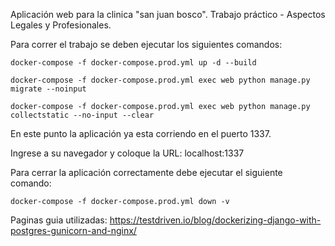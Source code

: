 Aplicación web para la clinica "san juan bosco".
Trabajo práctico - Aspectos Legales y Profesionales.


Para correr el trabajo se deben ejecutar los siguientes comandos:

    docker-compose -f docker-compose.prod.yml up -d --build     

    docker-compose -f docker-compose.prod.yml exec web python manage.py migrate --noinput

    docker-compose -f docker-compose.prod.yml exec web python manage.py collectstatic --no-input --clear

En este punto la aplicación ya esta corriendo en el puerto 1337.

Ingrese a su navegador y coloque la URL: localhost:1337



Para cerrar la aplicación correctamente debe ejecutar el siguiente comando:

    docker-compose -f docker-compose.prod.yml down -v



Paginas guia utilizadas:
https://testdriven.io/blog/dockerizing-django-with-postgres-gunicorn-and-nginx/
